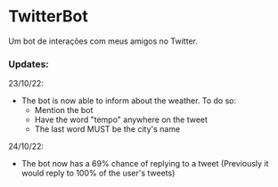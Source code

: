 # TwitterBot
 Um bot de interações com meus amigos no Twitter.


### Updates:

23/10/22:

* The bot is now able to inform about the weather. To do so:
  * Mention the bot
  * Have the word "tempo" anywhere on the tweet
  * The last word MUST be the city's name 

24/10/22:

* The bot now has a 69% chance of replying to a tweet (Previously it would reply to 100% of the user's tweets)

